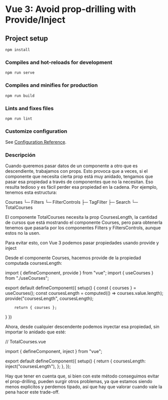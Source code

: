 # Vue 3: Avoid prop-drilling with Provide/Inject

## Project setup
```
npm install
```

### Compiles and hot-reloads for development
```
npm run serve
```

### Compiles and minifies for production
```
npm run build
```

### Lints and fixes files
```
npm run lint
```

### Customize configuration
See [Configuration Reference](https://cli.vuejs.org/config/).

### Descripción

Cuando queremos pasar datos de un componente a otro que es descendiente, trabajamos con props. Esto provoca que a veces, si el componente que necesita cierta prop está muy anidado, tengamos que pasar esa propiedad a través de componentes que no la necesitan. Eso resulta tedioso y es fácil perder esa propiedad en la cadena. Por ejemplo, tenemos esta estructura:


Courses
└─ Filters
   └─ FilterControls
      ├─ TagFilter
      ├─ Search
      └─ TotalCourses

El componente TotalCourses necesita la prop CoursesLength, la cantidad de cursos que está mostrando el componente Courses, pero para obtenerla tenemos que pasarla por los componentes Filters y FiltersControls, aunque estos no la usen.


Para evitar esto, con Vue 3 podemos pasar propiedades usando provide y inject


Desde el componente Courses, hacemos provide de la propiedad computada coursesLength:


import { defineComponent, provide } from "vue";
import { useCourses } from "./useCourses";

export default defineComponent({
  setup() {	
		const { courses } = useCourses();
		const coursesLength = computed(() => courses.value.length);
    provide("coursesLength", coursesLength);
		
		return { courses };
  }
})

Ahora, desde cualquier descendente podemos inyectar esa propiedad, sin importar lo anidado que esté:


// TotalCourses.vue

import { defineComponent, inject } from "vue";

export default defineComponent({
  setup() {
    return {
      coursesLength: inject("coursesLength"),
    };
  },
});

Hay que tener en cuenta que, si bien con este método conseguimos evitar el prop-drilling, pueden surgir otros problemas, ya que estamos siendo menos explícitos y perdemos tipado, así que hay que valorar cuando vale la pena hacer este trade-off.
